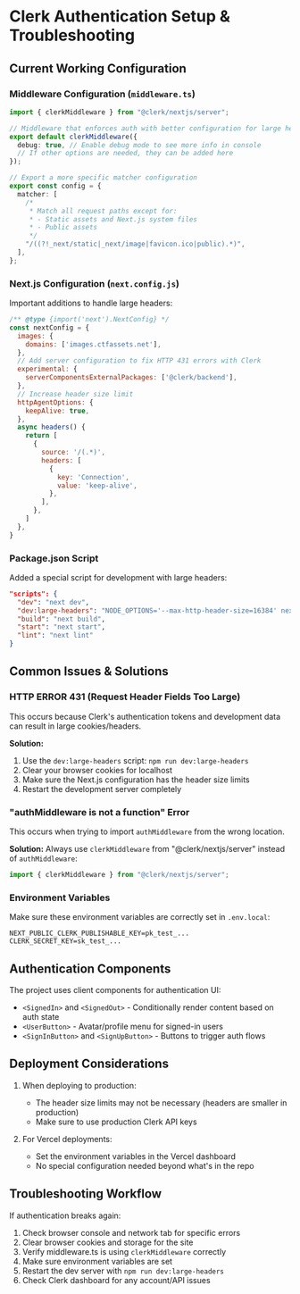# Clerk Authentication Setup & Troubleshooting

## Current Working Configuration

### Middleware Configuration (`middleware.ts`)

```typescript
import { clerkMiddleware } from "@clerk/nextjs/server";

// Middleware that enforces auth with better configuration for large headers
export default clerkMiddleware({
  debug: true, // Enable debug mode to see more info in console
  // If other options are needed, they can be added here
});

// Export a more specific matcher configuration
export const config = {
  matcher: [
    /*
     * Match all request paths except for:
     * - Static assets and Next.js system files
     * - Public assets
     */
    "/((?!_next/static|_next/image|favicon.ico|public).*)",
  ],
};
```

### Next.js Configuration (`next.config.js`)

Important additions to handle large headers:

```javascript
/** @type {import('next').NextConfig} */
const nextConfig = {
  images: {
    domains: ['images.ctfassets.net'],
  },
  // Add server configuration to fix HTTP 431 errors with Clerk
  experimental: {
    serverComponentsExternalPackages: ['@clerk/backend'],
  },
  // Increase header size limit
  httpAgentOptions: {
    keepAlive: true,
  },
  async headers() {
    return [
      {
        source: '/(.*)',
        headers: [
          {
            key: 'Connection',
            value: 'keep-alive',
          },
        ],
      },
    ]
  },
}
```

### Package.json Script

Added a special script for development with large headers:

```json
"scripts": {
  "dev": "next dev",
  "dev:large-headers": "NODE_OPTIONS='--max-http-header-size=16384' next dev",
  "build": "next build",
  "start": "next start",
  "lint": "next lint"
}
```

## Common Issues & Solutions

### HTTP ERROR 431 (Request Header Fields Too Large)

This occurs because Clerk's authentication tokens and development data can result in large cookies/headers.

**Solution:**
1. Use the `dev:large-headers` script: `npm run dev:large-headers`
2. Clear your browser cookies for localhost
3. Make sure the Next.js configuration has the header size limits
4. Restart the development server completely

### "authMiddleware is not a function" Error

This occurs when trying to import `authMiddleware` from the wrong location.

**Solution:**
Always use `clerkMiddleware` from "@clerk/nextjs/server" instead of `authMiddleware`:

```typescript
import { clerkMiddleware } from "@clerk/nextjs/server";
```

### Environment Variables

Make sure these environment variables are correctly set in `.env.local`:

```
NEXT_PUBLIC_CLERK_PUBLISHABLE_KEY=pk_test_...
CLERK_SECRET_KEY=sk_test_...
```

## Authentication Components

The project uses client components for authentication UI:
- `<SignedIn>` and `<SignedOut>` - Conditionally render content based on auth state
- `<UserButton>` - Avatar/profile menu for signed-in users
- `<SignInButton>` and `<SignUpButton>` - Buttons to trigger auth flows

## Deployment Considerations

1. When deploying to production:
   - The header size limits may not be necessary (headers are smaller in production)
   - Make sure to use production Clerk API keys

2. For Vercel deployments:
   - Set the environment variables in the Vercel dashboard
   - No special configuration needed beyond what's in the repo

## Troubleshooting Workflow

If authentication breaks again:

1. Check browser console and network tab for specific errors
2. Clear browser cookies and storage for the site
3. Verify middleware.ts is using `clerkMiddleware` correctly
4. Make sure environment variables are set
5. Restart the dev server with `npm run dev:large-headers`
6. Check Clerk dashboard for any account/API issues 